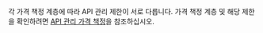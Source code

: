 각 가격 책정 계층에 따라 API 관리 제한이 서로 다릅니다. 가격 책정 계층 및 해당 제한을 확인하려면 [API 관리 가격 책정](http://azure.microsoft.com/pricing/details/api-management/)을 참조하십시오.

<!---HONumber=July15_HO3-->